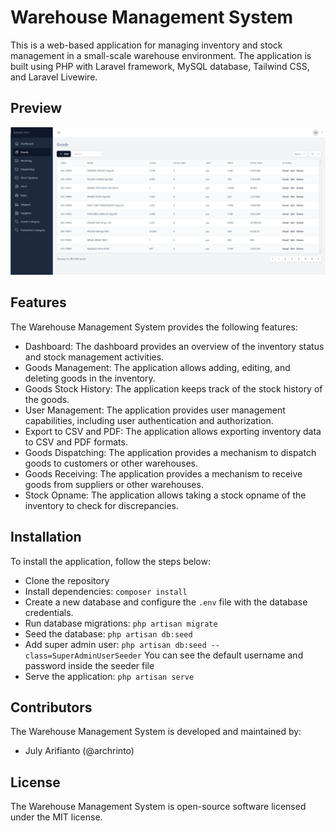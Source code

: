 # Warehouse Management System
This is a web-based application for managing inventory and stock management in a small-scale warehouse environment. The application is built using PHP with Laravel framework, MySQL database, Tailwind CSS, and Laravel Livewire.

## Preview
![image info](./public/images/goods-page.png)

## Features
The Warehouse Management System provides the following features:

- Dashboard: The dashboard provides an overview of the inventory status and stock management activities.
- Goods Management: The application allows adding, editing, and deleting goods in the inventory.
- Goods Stock History: The application keeps track of the stock history of the goods.
- User Management: The application provides user management capabilities, including user authentication and authorization.
- Export to CSV and PDF: The application allows exporting inventory data to CSV and PDF formats.
- Goods Dispatching: The application provides a mechanism to dispatch goods to customers or other warehouses.
- Goods Receiving: The application provides a mechanism to receive goods from suppliers or other warehouses.
- Stock Opname: The application allows taking a stock opname of the inventory to check for discrepancies.

## Installation
To install the application, follow the steps below:

- Clone the repository
- Install dependencies: `composer install`
- Create a new database and configure the `.env` file with the database credentials.
- Run database migrations: `php artisan migrate`
- Seed the database: `php artisan db:seed`
- Add super admin user: `php artisan db:seed --class=SuperAdminUserSeeder`
You can see the default username and password inside the seeder file
- Serve the application: `php artisan serve`

## Contributors
The Warehouse Management System is developed and maintained by:

- July Arifianto (@archrinto)

## License
The Warehouse Management System is open-source software licensed under the MIT license.
